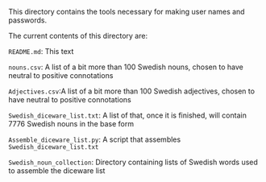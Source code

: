 This directory contains the tools necessary for making user names and passwords.

The current contents of this directory are:

`README.md`: This text

`nouns.csv`: A list of a bit more than 100 Swedish nouns, chosen to have neutral to positive connotations

`Adjectives.csv`:A list of a bit more than 100 Swedish adjectives, chosen to have neutral to positive connotations

`Swedish_diceware_list.txt`: A list of that, once it is finished, will contain 7776 Swedish nouns in the base form

`Assemble_diceware_list.py`: A script that assembles `Swedish_diceware_list.txt`

`Swedish_noun_collection`: Directory containing lists of Swedish words used to assemble the diceware list
